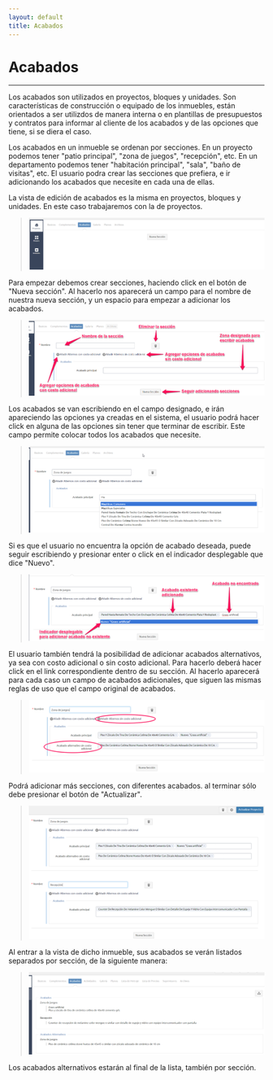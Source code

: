 ```yaml
---
layout: default
title: Acabados
---
```


# Acabados
---------------------------------------
  
  Los acabados son utilizados en proyectos, bloques y unidades. Son características de construcción o equipado de los inmuebles, están orientados a ser utilizdos de manera interna o en plantillas de presupuestos y contratos para informar al cliente de los acabados y de las opciones que tiene, si se diera el caso.

  Los acabados en un inmueble se ordenan por secciones. En un proyecto podemos tener "patio principal", "zona de juegos", "recepción", etc. En un departamento podemos tener "habitación principal", "sala", "baño de visitas", etc. El usuario podra crear las secciones que prefiera, e ir adicionando los acabados que necesite en cada una de ellas.

  La vista de edición de acabados es la misma en proyectos, bloques y unidades. En este caso trabajaremos con la de proyectos.
  >![Acabados](/images/acabados.png)

  Para empezar debemos crear secciones, haciendo click en el botón de "Nueva sección". Al hacerlo nos aparecerá un campo para el nombre de nuestra nueva sección, y un espacio para empezar a adicionar los acabados.
  >![Nueva sección](/images/nuevaseccion.png)

  Los acabados se van escribiendo en el campo designado, e irán apareciendo las opciones ya creadas en el sistema, el usuario podrá hacer click en alguna de las opciones sin tener que terminar de escribir. Este campo permite colocar todos los acabados que necesite.
  >![Adicionando acabados](/images/escribeacabado.png)

  Si es que el usuario no encuentra la opción de acabado deseada, puede seguir escribiendo y presionar enter o click en el indicador desplegable que dice "Nuevo".
  >![Nuevo acabado](/images/nuevoacabado.png)  
  
  El usuario también tendrá la posibilidad de adicionar acabados alternativos, ya sea con costo adicional o sin costo adicional. Para hacerlo deberá hacer click en el link correspondiente dentro de su sección. Al hacerlo aparecerá para cada caso un campo de acabados adicionales, que siguen las mismas reglas de uso que el campo original de acabados.
  >![Acabados alternativos](/images/alternativos.png)  

  Podrá adicionar más secciones, con diferentes acabados. al terminar sólo debe presionar el botón de "Actualizar".
  >![Más secciones](/images/massecciones.png)     

  Al entrar a la vista de dicho inmueble, sus acabados se verán listados separados por sección, de la siguiente manera:
  >![Vista de acabados](/images/vistaacabados.png)  

  Los acabados alternativos estarán al final de la lista, también por sección.